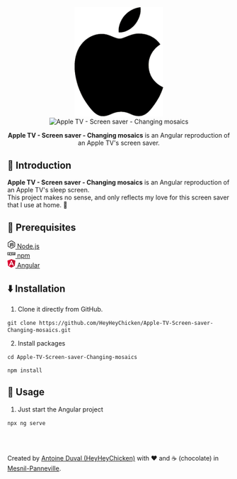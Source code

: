 <div align="center">

<img src="https://raw.githubusercontent.com/HeyHeyChicken/Apple-TV-Screen-saver-Changing-mosaics/main/src/assets/images/apple-black.png" alt="Apple" width="200">
<br/>
<img src="https://raw.githubusercontent.com/HeyHeyChicken/Apple-TV-Screen-saver-Changing-mosaics/main/.github/demo.gif" alt="Apple TV - Screen saver - Changing mosaics" width="600">

**Apple TV - Screen saver - Changing mosaics** is an Angular reproduction of an Apple TV's screen saver.<br>

</div>

## 👋 Introduction

**Apple TV - Screen saver - Changing mosaics** is an Angular reproduction of an Apple TV's sleep screen.<br>
This project makes no sense, and only reflects my love for this screen saver that I use at home. 🤣

## 🔧 Prerequisites

[<img src="https://raw.githubusercontent.com/HeyHeyChicken/Angular-Wizz/main/.github/nodeJSLogo.png" width="18" /> Node.js](//nodejs.org/)<br/>
[<img src="https://raw.githubusercontent.com/HeyHeyChicken/Angular-Wizz/main/.github/npmLogo.png" width="18" /> npm](//npmjs.com/)<br/>
[<img src="https://raw.githubusercontent.com/HeyHeyChicken/Angular-Wizz/main/.github/angularLogo.png" width="18" /> Angular](//angular.io/)<br/>

## ⬇️ Installation

1. Clone it directly from GitHub.

```
git clone https://github.com/HeyHeyChicken/Apple-TV-Screen-saver-Changing-mosaics.git
```

2. Install packages

```
cd Apple-TV-Screen-saver-Changing-mosaics
```

```
npm install
```

## 🚀 Usage

1. Just start the Angular project

```
npx ng serve
```

<br>
<br>

Created by [Antoine Duval (HeyHeyChicken)](//antoine.cuffel.fr) with ❤ and ☕ (chocolate) in [Mesnil-Panneville](//en.wikipedia.org/wiki/Mesnil-Panneville).
